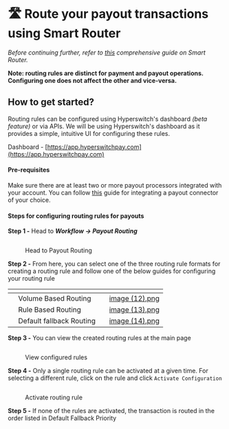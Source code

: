 # 🛣️ Route your payout transactions using Smart Router

_Before continuing further, refer to_ [_this_](https://docs.hyperswitchpay.com/features/merchant-controls/smart-router) _comprehensive guide on Smart Router._

**Note: routing rules are distinct for payment and payout operations. Configuring one does not affect the other and vice-versa.**

## How to get started?

Routing rules can be configured using Hyperswitch's dashboard _(beta feature)_ or via APIs. We will be using Hyperswitch's dashboard as it provides a simple, intuitive UI for configuring these rules.

Dashboard - [https://app.hyperswitchpay.com](https://app.hyperswitchpay.com)

#### Pre-requisites

Make sure there are at least two or more payout processors integrated with your account. You can follow [this](https://docs.hyperswitchpay.com/features/payment-flows-and-management/payouts/get-started-with-payouts#how-to-get-started) guide for integrating a payout connector of your choice.

#### Steps for configuring routing rules for payouts

**Step 1 -** Head to _**Workflow -> Payout Routing**_

<figure><img src="../../../.gitbook/assets/image (10).png" alt=""><figcaption><p>Head to Payout Routing</p></figcaption></figure>

**Step 2 -** From here, you can select one of the three routing rule formats for creating a routing rule and follow one of the below guides for configuring your routing rule

<table data-view="cards"><thead><tr><th></th><th></th><th></th><th data-hidden data-card-cover data-type="files"></th></tr></thead><tbody><tr><td></td><td>Volume Based Routing</td><td></td><td><a href="../../../.gitbook/assets/image (12).png">image (12).png</a></td></tr><tr><td></td><td>Rule Based Routing</td><td></td><td><a href="../../../.gitbook/assets/image (13).png">image (13).png</a></td></tr><tr><td></td><td>Default fallback Routing</td><td></td><td><a href="../../../.gitbook/assets/image (14).png">image (14).png</a></td></tr></tbody></table>

**Step 3 -** You can view the created routing rules at the main page

<figure><img src="../../../.gitbook/assets/image (15).png" alt=""><figcaption><p>View configured rules</p></figcaption></figure>

**Step 4 -** Only a single routing rule can be activated at a given time. For selecting a different rule, click on the rule and click `Activate Configuration`

<figure><img src="../../../.gitbook/assets/image (16).png" alt=""><figcaption><p>Activate routing rule</p></figcaption></figure>

**Step 5 -** If none of the rules are activated, the transaction is routed in the order listed in Default Fallback Priority

<figure><img src="../../../.gitbook/assets/image (17).png" alt=""><figcaption></figcaption></figure>
